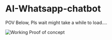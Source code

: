# AI-Whatsapp-chatbot

POV Below, Pls wait might take a while to load....

![Working Proof of concept](https://github.com/raj-saroj-vst-au4/AI-Whatsapp-chatbot/blob/master/deepin-screen-recorder_dde-desktop_20191009181237.gif?raw=true)
